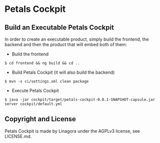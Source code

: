 # Petals Cockpit

## Build an Executable Petals Cockpit

In order to create an executable product, simply build the frontend, the backend and then the product that will embed both of them:

- Build the frontend
```
$ cd frontend && ng build && cd ..
```
- Build Petals Cockpit (it will also build the backend)
```
$ mvn -s ci/settings.xml clean package
```
- Execute Petals Cockpit
```
$ java -jar cockpit/target/petals-cockpit-0.0.1-SNAPSHOT-capsule.jar server cockpit/default.yml
```

## Copyright and License

Petals Cockpit is made by Linagora under the AGPLv3 license, see LICENSE.md.
